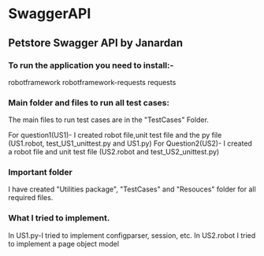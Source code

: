 # SwaggerAPI
## Petstore Swagger API by Janardan

### To run the application you need to install:-
robotframework
robotframework-requests
requests


### Main folder and files to run all test cases:
The main files to run test cases are in the "TestCases" Folder.

For question1(US1)- I created robot file,unit test file and the py file (US1.robot, test_US1_unittest.py and US1.py)
For Question2(US2)- I created a robot file and unit test file (US2.robot and test_US2_unittest.py)

 
### Important folder
I have created "Utilities package", "TestCases" and "Resouces" folder for all required files.

### What I tried to implement.
In US1.py-I tried to implement configparser, session, etc.
In US2.robot I tried to implement a page object model
